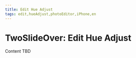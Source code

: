 ```yaml
---
title: Edit Hue Adjust
tags: edit,hueAdjust,photoEditor,iPhone,en
---
```


# TwoSlideOver: Edit Hue Adjust

Content TBD
